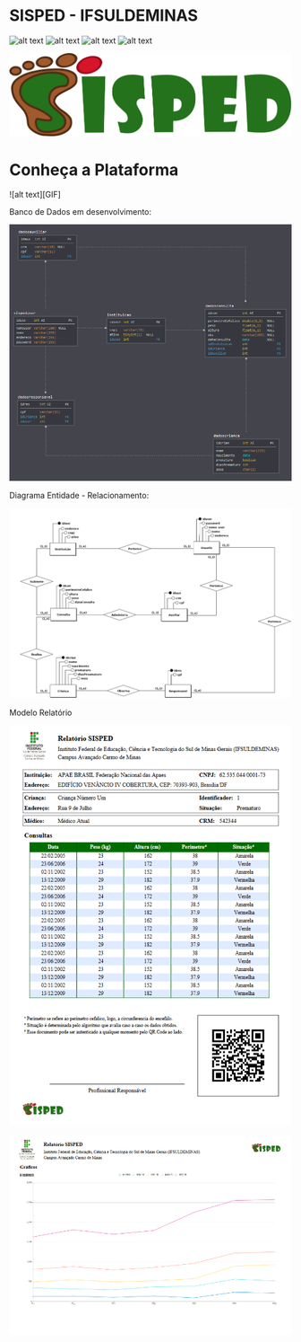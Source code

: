 # SISPED - IFSULDEMINAS 

![alt text][Status]
![alt text][Plataformas]
![alt text][Versao]
![alt text][Licenca]

[Versao]: https://img.shields.io/badge/Plataformas-Windows%20%7C%20Mac%20%7C%20Linux-lightgrey "Versão atual do sistema"
[Licenca]: https://img.shields.io/badge/Licen%C3%A7a-MIT-brightgreen "Somos Livres!"
[Status]: https://img.shields.io/badge/Estado-Em%20Desenvolvimento-brightgreen "Status"
[Plataformas]: https://img.shields.io/badge/Vers%C3%A3o-%200.1.1%20-blue "Plataformas suportadas"

![alt text][SISPED]
# Conheça a Plataforma
![alt text][GIF]

[SISPED]: https://github.com/marcos-bah/sisped-ifsuldeminas/blob/master/image/sisped-logo2.png "SISPED"

Banco de Dados em desenvolvimento: 

![alt text][Dark]

[Light]: https://github.com/marcos-bah/sisped-ifsuldeminas/blob/master/doc/databaseModelerLight.png "SISPED Database - tema light"

[Dark]: https://github.com/marcos-bah/sisped-ifsuldeminas/blob/master/doc/databaseModelerDark.png "SISPED Database - tema dark"

Diagrama Entidade - Relacionamento:

![alt text][brmodelo]

[brmodelo]:https://github.com/marcos-bah/sisped-ifsuldeminas/blob/master/doc/SispedMER.png "BrModelo - Diagrama ER"

Modelo Relatório

![alt text][pdf_paisagem]

![alt text][pdf_retrato]

[pdf_paisagem]:https://github.com/marcos-bah/sisped-ifsuldeminas/blob/master/doc/pdf-P.png
[pdf_retrato]:https://github.com/marcos-bah/sisped-ifsuldeminas/blob/master/doc/pdf-R.png


